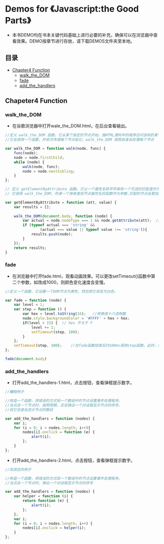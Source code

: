 ﻿# Demos for 《Javascript:the Good Parts》

+ 本书DEMO均在书本关键代码基础上进行必要的补充，确保可以在浏览器中查看效果。DEMO按章节进行存放，请下载DEMOS文件夹至本地。

## 目录

- [Chapter4 Function](#chapter4-function)
	- [walk_the_DOM](#walk_the_dom)
	- [fade](#fade)
	- [add_the_handlers](#add_the_handlers)

## Chapeter4 Function
### walk_the_DOM
+ 在谷歌浏览器中打开wale_the_DOM.html，在后台查看输出。
```javascript
//定义 walk_the_DOM 函数，它从某个指定的节点开始，按HTML源码中的顺序访问该树的某个节点。
//它会调用一个函数，并依次传递每个节点给它。walk_the_DOM 调用自身去处理每个节点

var walk_the_DOM = function walk(node, func) {
	func(node);
	node = node.firstChild;
	while (node) {
		walk(node, func);
		node = node.nextSibling;
	}
};

// 定义 getElementByAttribute 函数。它以一个属性名称字符串和一个可选的匹配值作为参数。
// 它调用 walk_the_DOM，传递一个用来查找节点属性名的函数作为参数.匹配的节点会累加到一个结果数组中。

var getElementByAttribute = function (att, value) {
	var results = [];
	
	walk_the_DOM(document.body, function (node) {
		var actual = node.nodeType === 1 && node.getAttribute(att);  //&&短路操作，保证只有元素节点才会进行查找
		if (typeof actual === 'string' &&
				(actual === value || typeof value !== 'string')){
			results.push(node);
		}
	});
	return results;
}
```
### fade
+ 在浏览器中打开fade.html，观看动画效果。可以更改setTimeout()函数中第二个参数，如改成1000，则颜色变化速度会变慢。
```javascript
//定义一个函数，它设置一个DOM节点为黄色，然后把它渐变为白色。

var fade = function (node) {
	var level = 1;
	var step = function () {
		var hex = level.toString(16);	//转换成十六进制数
		node.style.backgroundColor = '#FFFF' + hex + hex;
		if(level < 15) {  // hex 不大于 F
			level += 1;
			setTimeout(step, 100);
		}
	};
	setTimeout(step, 100);    //在fade函数结束后约100ms调用step函数，此时，step函数的node参数指向document.body
}; 

fade(document.body)
```

### add_the_handlers
+ 打开add_the_handlers-1.html，点击按钮，查看弹框提示数字。

```javascript
//糟糕例子

//构造一个函数，用错误的方式给一个数组中的节点设置事件处理程序。
//当点击一个节点时，按照预期，应该弹出一个对话框显示节点的序号，
//但它总是会显示节点的数目

var add_the_handlers = function (nodes) {
	var i;
	for (i = 0; i < nodes.length; i++){
		nodes[i].onclick = function (e) {
			alert(i);
		};
	}
};
```
+ 打开add_the_handlers-2.html，点击按钮，查看弹框提示数字。

```javascript
//改良后的例子

//构造一个函数，用错误的方式给一个数组中的节点设置事件处理程序。
//当点击一个节点时，弹出一个对话框显示节点的序号

var add_the_handlers = function (nodes) {
	var helper = function (i) {
		return function (e) {
			alert(i);
		};
	};
	var i;
	for (i = 0; i < nodes.length; i++) {
		nodes[i].onclick = helper(i);
	}
};
```